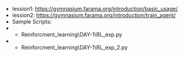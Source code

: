 - lession1: https://gymnasium.farama.org/introduction/basic_usage/
- lession2: https://gymnasium.farama.org/introduction/train_agent/
- Sample Scripts:
- - Reinforcment_learning\DAY-1\RL_exp.py
- - Reinforcment_learning\DAY-1\RL_exp_2.py